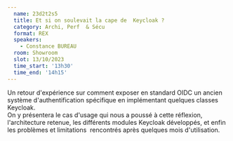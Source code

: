 ```yaml
---
  name: 23d2t2s5
  title: Et si on soulevait la cape de  Keycloak ?
  category: Archi, Perf  & Sécu
  format: REX
  speakers: 
    - Constance BUREAU
  room: Showroom
  slot: 13/10/2023
  time_start: '13h30'
  time_end: '14h15'
---
```

Un retour d'expérience sur comment exposer en standard OIDC un ancien système d'authentification spécifique en implémentant quelques classes Keycloak.  
On y présentera le cas d'usage qui nous a poussé à cette réflexion, l'architecture retenue, les différents modules Keycloak développés, et enfin les problèmes et limitations  rencontrés après quelques mois d'utilisation.
